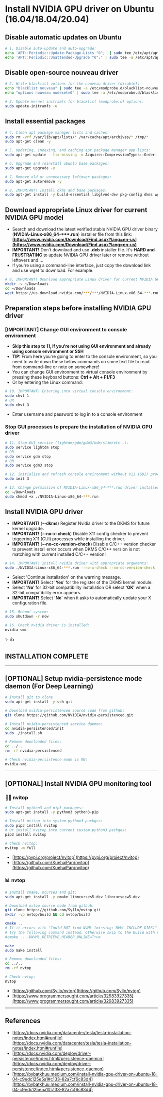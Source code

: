 # Install NVIDIA GPU driver on Ubuntu (16.04/18.04/20.04)

## Disable automatic updates on Ubuntu

```bash
# 1. Disable auto-update and auto-upgrade:
echo 'APT::Periodic::Update-Package-Lists "0";' | sudo tee /etc/apt/apt.conf.d/20auto-upgrades
echo 'APT::Periodic::Unattended-Upgrade "0";' | sudo tee -a /etc/apt/apt.conf.d/20auto-upgrades
```

## Disable open-source nouveau driver

```bash
# 2. Write blacklist options for the nouveau driver (disable):
echo "blacklist nouveau" | sudo tee -a /etc/modprobe.d/blacklist-nouveau.conf
echo "options nouveau modeset=0" | sudo tee -a /etc/modprobe.d/blacklist-nouveau.conf

# 3. Update kernel initramfs for blacklist (modprobe.d) options:
sudo update-initramfs -u
```

## Install essential packages

```bash
# 4. Clean apt package manager lists and caches:
sudo rm -vrf /var/lib/apt/lists/* /var/cache/apt/archives/* /tmp/*
sudo apt-get clean -y

# 5. Updating, indexing, and caching apt package manager app lists:
sudo apt-get update --fix-missing -o Acquire::CompressionTypes::Order::=gz

# 6. Upgrade and reinstall ubuntu base packages:
sudo apt-get upgrade -y

# 7. Remove old or unnecessary leftover packages:
sudo apt-get autoremove -y

# 8. IMPORTANT! Install dkms and base packages:
sudo apt-get install -y build-essential libglvnd-dev pkg-config dkms wget
```

## Download appropriate Linux driver for current NVIDIA GPU model

* Search and download the latest verified stable NVIDIA GPU driver binary (**NVIDIA-Linux-x86_64-\*\*\*.run**) installer file from this link: **[https://www.nvidia.com/Download/Find.aspx?lang=en-us](https://www.nvidia.com/Download/Find.aspx?lang=en-us)**
* **IMPORTANT!** Don't download and use **.deb** installer file. It's **HARD and FRUSTRATING** to update NVIDIA GPU driver later or remove without leftovers and ...
* If you're using a command-line interface, just copy the download link and use wget to download.
For example:

```bash
# 9. IMPORTANT! Download appropriate Linux driver for current NVIDIA GPU model
mkdir -v ~/Downloads
cd ~/Downloads
wget https://us.download.nvidia.com/***/***/NVIDIA-Linux-x86_64-***.run
```

## Preparation steps before installing NVIDIA GPU driver

### [IMPORTANT] Change GUI environment to console environment

* **Skip this step to 11, if you're not using GUI environment and already using console environment or SSH**
* **TIP:** From here you're going to enter to the console environment, so you need to write down these below commands on some text file to read from command-line or note on somewhere!
* You can change GUI environment to virtual console environment by pressing these keyboard buttons: **Ctrl + Alt + F1/F3**
* Or by entering the Linux command:

```bash
# 10. IMPORTANT! Entering into virtual console environment:
sudo chvt 1
# OR
sudo chvt 3
```

* Enter username and password to log in to a console environment

### Stop GUI processes to prepare the installation of NVIDIA GPU driver

```bash
# 11. Stop GUI service (lightdm/gdm/gdm3/kdm/slim/etc..):
sudo service lightdm stop
# OR
sudo service gdm stop
# OR
sudo service gdm3 stop

# 12. Initialize and refresh console environment without X11 (GUI) processes:
sudo init 3

# 13. Change permission of NVIDIA-Linux-x86_64-***.run driver installer file to executable:
cd ~/Downloads
sudo chmod +x ./NVIDIA-Linux-x86_64-***.run
```

## Install NVIDIA GPU driver

* **IMPORTANT!** (**--dkms**) Register Nvidia driver to the DKMS for future kernel upgrade.
* **IMPORTANT!** (**--no-x-check**) Disable X11 config checker to prevent triggering X11 (GUI) processes while installing the driver.
* **IMPORTANT!** (**--no-cc-version-check**) Disable C/C++ version checker to prevent install error occurs when DKMS C/C++ version is not matching with current installed C/C++ version!

```bash
# 14. IMPORTANT! Install nvidia driver with appropriate arguments:
sudo ./NVIDIA-Linux-x86_64-***.run --no-x-check --no-cc-version-check --dkms
```

* Select 'Continue installation' on the warning message.
* **IMPORTANT!** Select '**Yes**' for the register of the DKMS kernel module.
* Select '**No**' for 32-bit compatibility installation OR select '**OK**' when a 32-bit compatibility error appears.
* **IMPORTANT!** Select '**No**' when it asks to automatically update your X configuration file.

```bash
# 15. Reboot system:
sudo shutdown -r now

# 16. Check nvidia driver is installed:
nvidia-smi
```

:sparkles: :+1:

## INSTALLATION COMPLETE

---

## [OPTIONAL] Setup nvidia-persistence mode daemon (For Deep Learning)

```bash
# Install git to clone
sudo apt-get install -y ssh git

# Download nvidia-persistenced source code from github:
git clone https://github.com/NVIDIA/nvidia-persistenced.git

# Install nvidia-persistenced service daemon:
cd nvidia-persistenced/init
sudo ./install.sh

# Remove downloaded files:
cd ../..
rm -rf nvidia-persistenced

# Check nvidia-persistence mode is ON:
nvidia-smi
```

---

## [OPTIONAL] Install NVIDIA GPU monitoring tool

### :star2::satellite: nvitop

```bash
# Install python3 and pip3 packages:
sudo apt-get install -y python3 python3-pip

# Install nvitop into system python3 packges:
sudo pip3 install nvitop
# Or install nvitop into current custom python3 packges:
pip3 install nvitop

# Check nvitop:
nvitop -m full
```

* [https://pypi.org/project/nvitop](https://pypi.org/project/nvitop)
* [https://github.com/XuehaiPan/nvitop](https://github.com/XuehaiPan/nvitop)

### :bar_chart: nvtop

```bash
# Install cmake, ncurses and git:
sudo apt-get install -y cmake libncurses5-dev libncursesw5-dev

# Download nvtop source code from github:
git clone https://github.com/Syllo/nvtop.git
mkdir -vp nvtop/build && cd nvtop/build

cmake ..
# If it errors with "Could NOT find NVML (missing: NVML_INCLUDE_DIRS)"
# try the following command instead, otherwise skip to the build with make:
#cmake .. -DNVML_RETRIEVE_HEADER_ONLINE=True

make
sudo make install

# Remove downloaded files:
cd ../..
rm -rf nvtop

# Check nvtop:
nvtop
```

* [https://github.com/Syllo/nvtop](https://github.com/Syllo/nvtop)
* [https://www.programmersought.com/article/32983927335](https://www.programmersought.com/article/32983927335)

---

## References

* [https://docs.nvidia.com/datacenter/tesla/tesla-installation-notes/index.html#runfile](https://docs.nvidia.com/datacenter/tesla/tesla-installation-notes/index.html#runfile)
* [https://docs.nvidia.com/deploy/driver-persistence/index.html#persistence-daemon](https://docs.nvidia.com/deploy/driver-persistence/index.html#persistence-daemon)
* [https://bybatkhuu.medium.com/install-nvidia-gpu-driver-on-ubuntu-18-04-c9edc125e5a1#c133-82a7cf6c83d4](https://bybatkhuu.medium.com/install-nvidia-gpu-driver-on-ubuntu-18-04-c9edc125e5a1#c133-82a7cf6c83d4)
